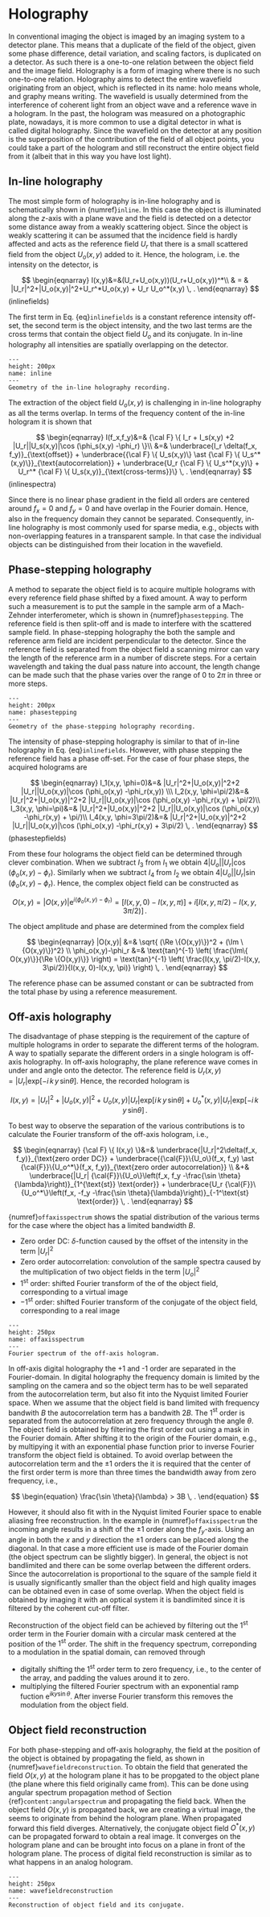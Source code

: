 # Holography
In conventional imaging the object is imaged by an imaging system to a detector plane. This means that a duplicate of the field of the object, given some phase difference, detail variation, and scaling factors, is duplicated on a detector. As such there is a one-to-one relation between the object field and the image field. Holography is a form of imaging where there is no such one-to-one relation. Holography aims to detect the entire wavefield originating from an object, which is reflected in its name: holo means whole, and graphy means writing. The wavefield is usually determined from the interference of coherent light from an object wave and a reference wave in a hologram. In the past, the hologram was measured on a photographic plate, nowadays, it is more common to use a digital detector in what is called digital holography. Since the wavefield on the detector at any position is the superposition of the contribution of the field of all object points, you could take a part of the hologram and still reconstruct the entire object field from it (albeit that in this way you have lost light). 

## In-line holography
The most simple form of holography is in-line holography and is schematically shown in {numref}`inline`. In this case the object is illuminated along the $z$-axis with a plane wave and the field is detected on a detector some distance away from a weakly scattering object. Since the object is weakly scattering it can be assumed that the incidence field is hardly affected and acts as the reference field $U_r$ that there is a small scattered field from the object $U_o(x,y)$ added to it. Hence, the hologram, i.e. the intensity on the detector, is

$$
\begin{eqnarray}
	I(x,y)&=&(U_r+U_o(x,y))(U_r+U_o(x,y))^*\\
	& = & |U_r|^2+|U_o(x,y)|^2+U_r^*U_o(x,y) + U_r U_o^*(x,y) \, .
\end{eqnarray}
$$(inlinefields)

The first term in Eq. {eq}`inlinefields` is a constant reference intensity off-set, the second term is the object intensity, and the two last terms are the cross terms that contain the object field $U_o$ and its conjugate. In in-line holography all intensities are spatially overlapping on the detector. 

```{figure} inline.png
---
height: 200px
name: inline
---
Geometry of the in-line holography recording.
```

The extraction of the object field $U_o(x,y)$ is challenging in in-line holography as all the terms overlap. In terms of the frequency content of the in-line hologram it is shown that 

$$
\begin{eqnarray}
	I(f_x,f_y)&=& {\cal F} \{ I_r + I_s(x,y) +2 |U_r||U_s(x,y)|\cos (\phi_s(x,y) -\phi_r) \}\\
	 &=& \underbrace{I_r \delta(f_x, f_y)}_{\text{offset}} + \underbrace{{\cal F} \{ U_s(x,y)\} \ast {\cal F} \{ U_s^*(x,y)\}}_{\text{autocorrelation}}  +  \underbrace{U_r {\cal F} \{ U_s^*(x,y)\} + U_r^* {\cal F} \{ U_s(x,y)}_{\text{cross-terms}}\}   \, .          
\end{eqnarray}
$$(inlinespectra)

Since there is no linear phase gradient in the field all orders are centered around $f_x=0$ and $f_y=0$ and have overlap in the Fourier domain. Hence, also in the frequency domain they cannot be separated. Consequently, in-line holography is most commonly used for sparse media, e.g., objects with non-overlapping features in a transparent sample. In that case the individual objects can be distinguished from their location in the wavefield. 

## Phase-stepping holography
A method to separate the object field is to acquire multiple holograms with every reference field phase shifted by a fixed amount. A way to perform such a measurement is to put the sample in the sample arm of a  Mach-Zehnder interferometer, which is shown in {numref}`phasestepping`. The reference field is then split-off and is made to interfere with the scattered sample field. In phase-stepping holography the both the sample and reference arm field are incident perpendicular to the detector. Since the reference field is separated from the object field a scanning mirror can vary the length of the reference arm in a number of discrete steps. For a certain wavelength and taking the dual pass nature into account, the length change can be made such that the phase varies over the range of $0$ to $2\pi$ in three or more steps.

```{figure} phasestepping.png
---
height: 200px
name: phasestepping
---
Geometry of the phase-stepping holography recording.
```
The intensity of phase-stepping holography is similar to that of in-line holography in Eq. {eq}`inlinefields`. However, with phase stepping the reference field has a phase off-set. For the case of four phase steps, the acquired holograms are

$$
\begin{eqnarray}
	I_1(x,y, \phi=0)&=& |U_r|^2+|U_o(x,y)|^2+2 |U_r||U_o(x,y)|\cos (\phi_o(x,y) -\phi_r(x,y)) \\\
	I_2(x,y, \phi=\pi/2)&=& |U_r|^2+|U_o(x,y)|^2+2 |U_r||U_o(x,y)|\cos (\phi_o(x,y) -\phi_r(x,y) + \pi/2)\\
	I_3(x,y, \phi=\pi)&=& |U_r|^2+|U_o(x,y)|^2+2 |U_r||U_o(x,y)|\cos (\phi_o(x,y) -\phi_r(x,y) + \pi/)\\
	I_4(x,y, \phi=3\pi/2)&=& |U_r|^2+|U_o(x,y)|^2+2 |U_r||U_o(x,y)|\cos (\phi_o(x,y) -\phi_r(x,y) + 3\pi/2) \, .
\end{eqnarray}
$$(phasestepfields)

From these four holograms the object field can be determined through clever combination. When we subtract $I_3$ from $I_1$ we obtain $4 |U_o| |U_r| \cos(\phi_o(x, y) - \phi_r)$. Similarly when we subtract $I_4$ from $I_2$ we obtain $4 |U_o| |U_r| \sin(\phi_o(x,y) - \phi_r)$. Hence, the complex object field can be constructed as   

$$	
\begin{equation}
	O(x,y)=|O(x,y)|\text{e}^{i(\phi_o(x,y)-\phi_r)} = [I(x,y, 0)-I(x,y, \pi)]+i[I(x,y, \pi/2)-I(x,y, 3\pi/2)] \, .
\end{equation}
$$

The object amplitude and phase are determined from the complex field

$$
\begin{eqnarray}
	|O(x,y)| &=& \sqrt{ (\Re \{O(x,y)\})^2 + (\Im \{O(x,y)\})^2} \\
	\phi_o(x,y)-\phi_r &=& \text{tan}^{-1} \left( \frac{\Im\{ O(x,y)\}}{\Re \{O(x,y)\}} \right) = \text{tan}^{-1} \left( \frac{I(x,y, \pi/2)-I(x,y, 3\pi/2)}{I(x,y, 0)-I(x,y, \pi)} \right) \, .
\end{eqnarray}
$$

The reference phase can be assumed constant or can be subtracted from the total phase by using a reference measurement.

## Off-axis holography
The disadvantage of phase stepping is the requirement of the capture of multiple holograms in order to separate the different terms of the hologram. A way to spatially separate the different orders in a single hologram is off-axis holography. In off-axis holography, the plane reference wave comes in under and angle onto the detector. The reference field is $U_r(x,y)=|U_r| \text{exp}\left[ -i \, k \, y \, \text{sin}\theta \right]$. Hence, the recorded hologram is

$$
\begin{equation}
	I(x,y) =  |U_r|^2 + |U_o(x,y)|^2 + U_o(x,y) |U_r| \text{exp}\left[ i \, k \, y \, \text{sin}\theta \right] + U_o^*(x,y) |U_r| \text{exp}\left[ -i \, k \, y \, \text{sin}\theta \right] \, .
\end{equation}
$$

To best way to observe the separation of the various contributions is to calculate the Fourier transform of the off-axis hologram, i.e.,

$$
\begin{eqnarray}
	{\cal F} \{ I(x,y) \}&=&  \underbrace{|U_r|^2\delta(f_x, f_y)}_{\text{zero order DC}}  + \underbrace{{\cal{F}}\{U_o\}(f_x, f_y) \ast {\cal{F}}\{U_o^*\}(f_x, f_y)}_{\text{zero order autocorrelation}}  \\ 
	&+& \underbrace{|U_r| {\cal{F}}\{U_o\}\left(f_x, f_y -\frac{\sin \theta}{\lambda}\right)}_{1^{\text{st}} \text{order}} + \underbrace{U_r {\cal{F}}\{U_o^*\}\left(f_x, -f_y -\frac{\sin \theta}{\lambda}\right)}_{-1^\text{st} \text{order}} \, .
\end{eqnarray}
$$


{numref}`offaxisspectrum` shows the spatial distribution of the various terms for the case where the object has a limited bandwidth $B$. 
* Zero order DC: $\delta$-function caused by the offset of the intensity in the term $|U_r|^2$
* Zero order autocorrelation: convolution of the sample spectra caused by the multiplication of two object fields in the term $|U_o|^2$
* 1$^{\text{st}}$ order: shifted Fourier transform of the of the object field, corresponding to a virtual image
* $-1^{\text{st}}$ order: shifted Fourier transform of the conjugate of the object field, corresponding to a real image

```{figure} offaxisspectrum.png
---
height: 250px
name: offaxisspectrum
---
Fourier spectrum of the off-axis hologram.
```


In off-axis digital holography the +1 and -1 order are separated in the Fourier-domain. In digital holography the frequency domain is limited by the sampling on the camera and so the object term has to be well separated from the autocorrelation term, but also fit into the Nyquist limited Fourier space. When we assume that the object field is band limited with frequency bandwith $B$ the autocorrelation term has a bandwith $2B$. The 1$^{\text{st}}$ order is separated from the autocorrelation at zero frequency through the angle $\theta$. The object field is obtained by filtering the first order out using a mask in the Fourier domain. After shifting it to the origin of the Fourier domain, e.g., by multipying it with an exponential phase function prior to inverse Fourier transform the object field is obtained. To avoid overlap between the autocorrelation term and the $\pm$1 orders the it is required that the center of the first order term is more than three times the bandwidth away from zero frequency, i.e.,

$$
\begin{equation}
	\frac{\sin \theta}{\lambda} > 3B \, .
\end{equation}
$$

However, it should also fit with in the Nyquist limited Fourier space to enable aliasing free reconstruction. In the example in {numref}`offaxisspectrum` the incoming angle results in a shift of the $\pm$1 order along the $f_y$-axis. Using an angle in both the $x$ and $y$ direction the $\pm$1 orders can be placed along the diagonal. In that case a more efficient use is made of the Fourier domain (the object spectrum can be slightly bigger). In general, the object is not bandlimited and there can be some overlap between the different orders. Since the autocorrelation is proportional to the square of the sample field it is usually significantly smaller than the object field and high quality images can be obtained even in case of some overlap. When the object field is obtained by imaging it with an optical system it is bandlimited since it is filtered by the coherent cut-off filter.

Reconstruction of the object field can be achieved by filtering out the $1^{\text{st}}$ order term in the Fourier domain with a circular mask centered at the position of the $1^{\text{st}}$ order. The shift in the frequency spectrum, correponding to a modulation in the spatial domain, can removed through
* digitally shifting the $1^{\text{st}}$ order term to zero frequency, i.e., to the center of the array, and padding the values around it to zero.
* multiplying the filtered Fourier spectrum with an exponential ramp fuction $\text{e}^{i k y \sin \theta}$. After inverse Fourier transform this removes the modulation from the object field.

## Object field reconstruction 
For both phase-stepping and off-axis holography, the field at the position of the object is obtained by propagating the field, as shown in {numref}`wavefieldreconstruction`. To obtain the field that generated the field $O(x,y)$ at the hologram plane it has to be propgated to the object plane (the plane where this field originally came from). This can be done using angular spectrum propagation method of Section {ref}`content:angularspectrum` and propagating the field back. When the object field $O(x, y)$ is propagated back, we are creating a virtual image, the seems to originate from behind the hologram plane. When propagated forward this field diverges. Alternatively, the conjugate object field $O^*(x,y)$ can be propagated forward to obtain a real image. It converges on the hologram plane and can be brought into focus on a plane in front of the hologram plane. The process of digital field reconstruction is similar as to what happens in an analog hologram.

```{figure} wavefieldreconstruction.png
---
height: 250px
name: wavefieldreconstruction
---
Reconstruction of object field and its conjugate.
```